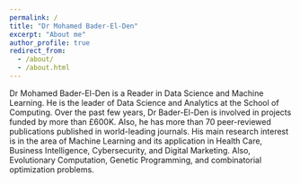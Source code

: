 ```yaml
---
permalink: /
title: "Dr Mohamed Bader-El-Den"
excerpt: "About me"
author_profile: true
redirect_from: 
  - /about/
  - /about.html
---
```


Dr Mohamed Bader-El-Den is a Reader in Data Science and Machine Learning. He is the leader of Data Science and Analytics at the School of Computing. Over the past few years, Dr Bader-El-Den is involved in  projects funded by more than £600K. Also, he has more than 70 peer-reviewed publications published in world-leading journals. His main research interest is in the area of Machine Learning and its application in Health Care, Business Intelligence, Cybersecurity, and Digital Marketing. Also, Evolutionary Computation, Genetic Programming, and combinatorial optimization problems.
